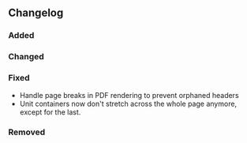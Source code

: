 ## Changelog

### Added

### Changed

### Fixed

- Handle page breaks in PDF rendering to prevent orphaned headers
- Unit containers now don't stretch across the whole page anymore, except for the last.

### Removed

